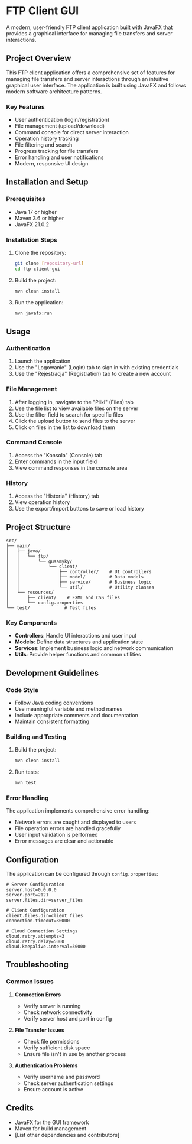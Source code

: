 # FTP Client GUI

A modern, user-friendly FTP client application built with JavaFX that provides a graphical interface for managing file transfers and server interactions.

## Project Overview

This FTP client application offers a comprehensive set of features for managing file transfers and server interactions through an intuitive graphical user interface. The application is built using JavaFX and follows modern software architecture patterns.

### Key Features

- User authentication (login/registration)
- File management (upload/download)
- Command console for direct server interaction
- Operation history tracking
- File filtering and search
- Progress tracking for file transfers
- Error handling and user notifications
- Modern, responsive UI design

## Installation and Setup

### Prerequisites

- Java 17 or higher
- Maven 3.6 or higher
- JavaFX 21.0.2

### Installation Steps

1. Clone the repository:
   ```bash
   git clone [repository-url]
   cd ftp-client-gui
   ```

2. Build the project:
   ```bash
   mvn clean install
   ```

3. Run the application:
   ```bash
   mvn javafx:run
   ```

## Usage

### Authentication

1. Launch the application
2. Use the "Logowanie" (Login) tab to sign in with existing credentials
3. Use the "Rejestracja" (Registration) tab to create a new account

### File Management

1. After logging in, navigate to the "Pliki" (Files) tab
2. Use the file list to view available files on the server
3. Use the filter field to search for specific files
4. Click the upload button to send files to the server
5. Click on files in the list to download them

### Command Console

1. Access the "Konsola" (Console) tab
2. Enter commands in the input field
3. View command responses in the console area

### History

1. Access the "Historia" (History) tab
2. View operation history
3. Use the export/import buttons to save or load history

## Project Structure

```
src/
├── main/
│   ├── java/
│   │   └── ftp/
│   │       └── gusamyky/
│   │           └── client/
│   │               ├── controller/    # UI controllers
│   │               ├── model/         # Data models
│   │               ├── service/       # Business logic
│   │               └── util/          # Utility classes
│   └── resources/
│       ├── client/    # FXML and CSS files
│       └── config.properties
└── test/             # Test files
```

### Key Components

- **Controllers**: Handle UI interactions and user input
- **Models**: Define data structures and application state
- **Services**: Implement business logic and network communication
- **Utils**: Provide helper functions and common utilities

## Development Guidelines

### Code Style

- Follow Java coding conventions
- Use meaningful variable and method names
- Include appropriate comments and documentation
- Maintain consistent formatting

### Building and Testing

1. Build the project:
   ```bash
   mvn clean install
   ```

2. Run tests:
   ```bash
   mvn test
   ```

### Error Handling

The application implements comprehensive error handling:

- Network errors are caught and displayed to users
- File operation errors are handled gracefully
- User input validation is performed
- Error messages are clear and actionable

## Configuration

The application can be configured through `config.properties`:

```properties
# Server Configuration
server.host=0.0.0.0
server.port=2121
server.files.dir=server_files

# Client Configuration
client.files.dir=client_files
connection.timeout=30000

# Cloud Connection Settings
cloud.retry.attempts=3
cloud.retry.delay=5000
cloud.keepalive.interval=30000
```

## Troubleshooting

### Common Issues

1. **Connection Errors**
   - Verify server is running
   - Check network connectivity
   - Verify server host and port in config

2. **File Transfer Issues**
   - Check file permissions
   - Verify sufficient disk space
   - Ensure file isn't in use by another process

3. **Authentication Problems**
   - Verify username and password
   - Check server authentication settings
   - Ensure account is active

## Credits

- JavaFX for the GUI framework
- Maven for build management
- [List other dependencies and contributors] 